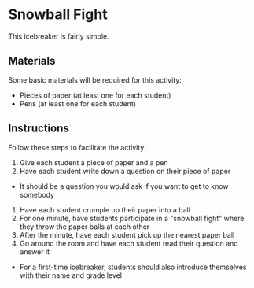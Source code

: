 # Snowball Fight
This icebreaker is fairly simple.

## Materials
Some basic materials will be required for this activity:

- Pieces of paper (at least one for each student)
- Pens (at least one for each student)

## Instructions
Follow these steps to facilitate the activity:

1. Give each student a piece of paper and a pen
1. Have each student write down a question on their piece of paper
  - It should be a question you would ask if you want to get to know somebody
1. Have each student crumple up their paper into a ball
1. For one minute, have students participate in a "snowball fight" where they throw the paper balls at each other
1. After the minute, have each student pick up the nearest paper ball
1. Go around the room and have each student read their question and answer it
  - For a first-time icebreaker, students should also introduce themselves with their name and grade level
